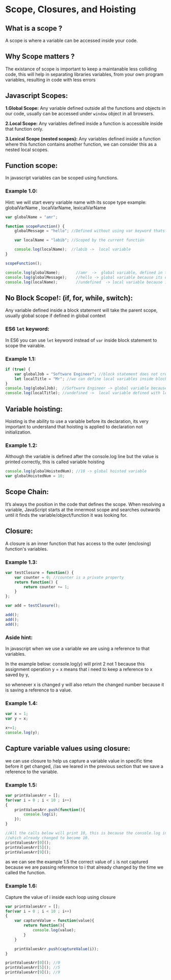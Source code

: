 # Scope, Closures, and Hoisting

## What is a scope ?
A scope is where a variable can be accessed inside your code.



## Why Scope matters ?
The existance of scope is important to keep a maintanable less colliding code, this will help in separating libraries variables, from your own program variables, resulting in code with less errors



## Javascript Scopes:
**1.Global Scope:** Any variable defined outside all the functions and objects in our code, usually can be accessed under `window` object in all browsers.

**2.Local Scope:** Any variables defined inside a function is accessible inside that function only.

**3.Lexical Scope (nested scopes):** Any variables defined inside a function where this function contains another function, we can consider this as a nested local scopes.


## Function scope:
In javascript variables can be scoped using functions.

### Example 1.0:
Hint: we will start every variable name with its scope type example: globalVarName , localVarName, lexicalVarName

```javascript
var globalName = "amr";

function scopeFunction() {
    globalMessage = "hello"; //Defined without using var keyword thats why its a global variable.

    var localName = "labib"; //Scoped by the current function

    console.log(localName);  //labib ->  local variable
}

scopeFunction();

console.log(globalName);       //amr  ->  global variable, defined in the global scope
console.log(globalMessage);    //hello -> global variable because its defined without using var keyword
console.log(localName);        //undefined  -> local variable because its scoped by scopeFunction function
```


## No Block Scope!: (if, for, while, switch):
Any variable defined inside a block statement will take the parent scope, usually global scope if defined in global context

### ES6 `let` keyword: 
In ES6 you can use `let` keyword instead of `var` inside block statement to scope the vairable.

### Example 1.1:
```javascript
if (true) { 
    var globalJob = "Software Engineer"; //block statement does not create new scope for variables
    let localTitle = "Mr"; //we can define local variables inside block statement using es6 let keyword
}
console.log(globalJob);  //Software Engineer -> global variable because its defined inside a block statement
console.log(localTitle); //undefined ->  local variable defined with let inside block statement
```


## Variable hoisting: 
Hoisting is the ability to use a variable before its declaration, its very important to understand that hoisting is applied to declaration not initialization.

### Example 1.2: 
Although the variable is defined after the console.log line but the value is printed correctly, this is called variable hoisting

```javascript
console.log(globalHoistedNum); //10 -> global hoisted variable
var globalHoistedNum = 10;
```


## Scope Chain: 
It’s always the position in the code that defines the scope. When resolving a variable, JavaScript starts at the innermost scope and searches outwards until it finds the variable/object/function it was looking for.


## Closure: 
A closure is an inner function that has access to the outer (enclosing) function's variables.

### Example 1.3:
```javascript
var testClosure = function() {
    var counter = 0; //counter is a private property
    return function() {
        return counter += 1;
    }
};

var add = testClosure();

add();
add();
add();
```


### Aside hint:
In javascript when we use a variable we are using a reference to that variables.

In the example below: console.log(y) will print 2 not 1 because this assignment operation y = x means that i need to keep a reference to x saved by y,

so whenever x is changed y will also return the changed number because it is saving a reference to a value.

### Example 1.4:
```javascript
var x = 1;
var y = x;

x+=1;
console.log(y);
```


## Capture variable values using closure: 

we can use closure to help us capture a variable value in specific time before it get changed,
//as we leared in the previous section that we save a reference to the variable.

### Example 1.5:
```javascript
var printValuesArr = [];
for(var i = 0 ; i < 10 ; i++)
{
    printValuesArr.push(function(){
        console.log(i);
    });
}

//All the calls below will print 10, this is because the console.log inside each function is having a reference to i variables,
//which already changed to become 10.
printValuesArr[0]();
printValuesArr[5]();
printValuesArr[9]();
```

as we can see the example 1.5 the correct value of `i` is not captured because we are passing reference to i that already changed by the time we called the function.

### Example 1.6:
Capture the value of i inside each loop using closure

```javascript
var printValuesArr = [];
for(var i = 0 ; i < 10 ; i++)
{
    var captureValue = function(value){
        return function(){
            console.log(value);
        }
    }

    printValuesArr.push(captureValue(i));
}

printValuesArr[0](); //0
printValuesArr[5](); //5
printValuesArr[9](); //9
```
